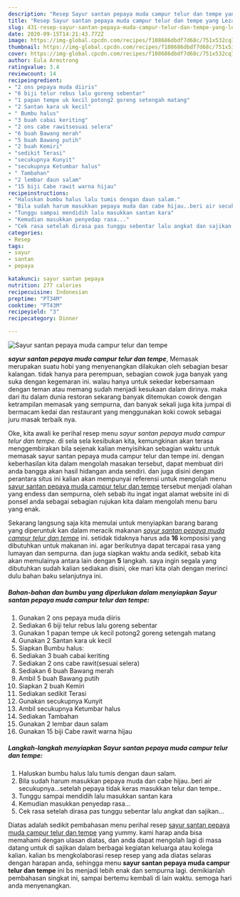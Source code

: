 ```yaml
---
description: "Resep Sayur santan pepaya muda campur telur dan tempe yang Lezat Sekali"
title: "Resep Sayur santan pepaya muda campur telur dan tempe yang Lezat Sekali"
slug: 431-resep-sayur-santan-pepaya-muda-campur-telur-dan-tempe-yang-lezat-sekali
date: 2020-09-15T14:21:43.772Z
image: https://img-global.cpcdn.com/recipes/f108686dbdf7d68c/751x532cq70/sayur-santan-pepaya-muda-campur-telur-dan-tempe-foto-resep-utama.jpg
thumbnail: https://img-global.cpcdn.com/recipes/f108686dbdf7d68c/751x532cq70/sayur-santan-pepaya-muda-campur-telur-dan-tempe-foto-resep-utama.jpg
cover: https://img-global.cpcdn.com/recipes/f108686dbdf7d68c/751x532cq70/sayur-santan-pepaya-muda-campur-telur-dan-tempe-foto-resep-utama.jpg
author: Eula Armstrong
ratingvalue: 3.4
reviewcount: 14
recipeingredient:
- "2 ons pepaya muda diiris"
- "6 biji telur rebus lalu goreng sebentar"
- "1 papan tempe uk kecil potong2 goreng setengah matang"
- "2 Santan kara uk kecil"
- " Bumbu halus"
- "3 buah cabai keriting"
- "2 ons cabe rawitsesuai selera"
- "6 buah Bawang merah"
- "5 buah Bawang putih"
- "2 buah Kemiri"
- "sedikit Terasi"
- "secukupnya Kunyit"
- "secukupnya Ketumbar halus"
- " Tambahan"
- "2 lembar daun salam"
- "15 biji Cabe rawit warna hijau"
recipeinstructions:
- "Haluskan bumbu halus lalu tumis dengan daun salam."
- "Bila sudah harum masukkan pepaya muda dan cabe hijau..beri air secukupnya...setelah pepaya tidak keras masukkan telur dan tempe.."
- "Tunggu sampai mendidih lalu masukkan santan kara"
- "Kemudian masukkan penyedap rasa..."
- "Cek rasa setelah dirasa pas tunggu sebentar lalu angkat dan sajikan..."
categories:
- Resep
tags:
- sayur
- santan
- pepaya

katakunci: sayur santan pepaya 
nutrition: 277 calories
recipecuisine: Indonesian
preptime: "PT34M"
cooktime: "PT43M"
recipeyield: "3"
recipecategory: Dinner

---
```



![Sayur santan pepaya muda campur telur dan tempe](https://img-global.cpcdn.com/recipes/f108686dbdf7d68c/751x532cq70/sayur-santan-pepaya-muda-campur-telur-dan-tempe-foto-resep-utama.jpg)

<b><i>sayur santan pepaya muda campur telur dan tempe</i></b>, Memasak merupakan suatu hobi yang menyenangkan dilakukan oleh sebagian besar kalangan. tidak hanya para perempuan, sebagian cowok juga banyak yang suka dengan kegemaran ini. walau hanya untuk sekedar kebersamaan dengan teman atau memang sudah menjadi kesukaan dalam dirinya. maka dari itu dalam dunia restoran sekarang banyak ditemukan cowok dengan ketrampilan memasak yang sempurna, dan banyak sekali juga kita jumpai di bermacam kedai dan restaurant yang menggunakan koki cowok sebagai juru masak terbaik nya.

Oke, kita awali ke perihal resep menu <i>sayur santan pepaya muda campur telur dan tempe</i>. di sela sela kesibukan kita, kemungkinan akan terasa menggembirakan bila sejenak kalian menyisihkan sebagian waktu untuk memasak sayur santan pepaya muda campur telur dan tempe ini. dengan keberhasilan kita dalam mengolah masakan tersebut, dapat membuat diri anda bangga akan hasil hidangan anda sendiri. dan juga disini dengan perantara situs ini kalian akan mempunyai referensi untuk mengolah menu <u>sayur santan pepaya muda campur telur dan tempe</u> tersebut menjadi olahan yang endess dan sempurna, oleh sebab itu ingat ingat alamat website ini di ponsel anda sebagai sebagian rujukan kita dalam mengolah menu baru yang enak.




Sekarang langsung saja kita memulai untuk menyiapkan barang barang yang diperuntuk kan dalam meracik makanan <u><i>sayur santan pepaya muda campur telur dan tempe</i></u> ini. setidak tidaknya harus ada <b>16</b> komposisi yang dibutuhkan untuk makanan ini. agar berikutnya dapat tercapai rasa yang lumayan dan sempurna. dan juga siapkan waktu anda sedikit, sebab kita akan memulainya antara lain dengan <b>5</b> langkah. saya ingin segala yang dibutuhkan sudah kalian sediakan disini, oke mari kita olah dengan merinci dulu bahan baku selanjutnya ini.

<!--inarticleads1-->

##### Bahan-bahan dan bumbu yang diperlukan dalam menyiapkan Sayur santan pepaya muda campur telur dan tempe:

1. Gunakan 2 ons pepaya muda diiris
1. Sediakan 6 biji telur rebus lalu goreng sebentar
1. Gunakan 1 papan tempe uk kecil potong2 goreng setengah matang
1. Gunakan 2 Santan kara uk kecil
1. Siapkan  Bumbu halus:
1. Sediakan 3 buah cabai keriting
1. Sediakan 2 ons cabe rawit(sesuai selera)
1. Sediakan 6 buah Bawang merah
1. Ambil 5 buah Bawang putih
1. Siapkan 2 buah Kemiri
1. Sediakan sedikit Terasi
1. Gunakan secukupnya Kunyit
1. Ambil secukupnya Ketumbar halus
1. Sediakan  Tambahan
1. Gunakan 2 lembar daun salam
1. Gunakan 15 biji Cabe rawit warna hijau




<!--inarticleads2-->

##### Langkah-langkah menyiapkan Sayur santan pepaya muda campur telur dan tempe:

1. Haluskan bumbu halus lalu tumis dengan daun salam.
1. Bila sudah harum masukkan pepaya muda dan cabe hijau..beri air secukupnya...setelah pepaya tidak keras masukkan telur dan tempe..
1. Tunggu sampai mendidih lalu masukkan santan kara
1. Kemudian masukkan penyedap rasa...
1. Cek rasa setelah dirasa pas tunggu sebentar lalu angkat dan sajikan...




Diatas adalah sedikit pembahasan menu perihal resep <u>sayur santan pepaya muda campur telur dan tempe</u> yang yummy. kami harap anda bisa memahami dengan ulasan diatas, dan anda dapat mengolah lagi di masa datang untuk di sajikan dalam berbagai kegiatan keluarga atau kolega kalian. kalian bs mengkolaborasi resep resep yang ada diatas selaras dengan harapan anda, sehingga menu <b>sayur santan pepaya muda campur telur dan tempe</b> ini bs menjadi lebih enak dan sempurna lagi. demikianlah pembahasan singkat ini, sampai bertemu kembali di lain waktu. semoga hari anda menyenangkan.
